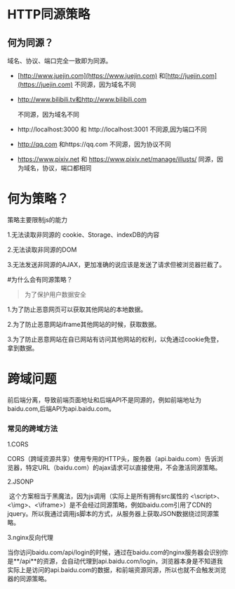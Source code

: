 # HTTP同源策略

## 何为同源？

域名、协议、端口完全一致即为同源。

+ [http://www.juejin.com](https://www.juejin.com) 和[http://juejin.com](https://juejin.com)
   不同源，因为域名不同

+ http://www.bilibili.tv和http://www.bilibili.com

  不同源，因为域名不同

+ http://localhost:3000 和  http://localhost:3001
   不同源,因为端口不同

+ http://qq.com 和https://qq.com
   不同源，因为协议不同

+ https://www.pixiv.net 和 https://www.pixiv.net/manage/illusts/
   同源，因为域名，协议，端口都相同

# 何为策略？

策略主要限制js的能力

1.无法读取非同源的 cookie、Storage、indexDB的内容

2.无法读取非同源的DOM

3.无法发送非同源的AJAX，更加准确的说应该是发送了请求但被浏览器拦截了。

#为什么会有同源策略？

> 为了保护用户数据安全

1.为了防止恶意网页可以获取其他网站的本地数据。

2.为了防止恶意网站iframe其他网站的时候，获取数据。

3.为了防止恶意网站在自已网站有访问其他网站的权利，以免通过cookie免登，拿到数据。

# 跨域问题

前后端分离，导致前端页面地址和后端API不是同源的，例如前端地址为baidu.com,后端API为api.baidu.com。

### 常见的跨域方法

1.CORS

​	CORS（跨域资源共享）使用专用的HTTP头，服务器（api.baidu.com）告诉浏览器，特定URL（baidu.com）的ajax请求可以直接使用，不会激活同源策略。

2.JSONP

​	这个方案相当于黑魔法，因为js调用（实际上是所有拥有src属性的 <\script>、<\img>、<\iframe>）是不会经过同源策略，例如baidu.com引用了CDN的jquery。所以我通过调用js脚本的方式，从服务器上获取JSON数据绕过同源策略。

3.nginx反向代理

​	当你访问baidu.com/api/login的时候，通过在baidu.com的nginx服务器会识别你是**/api**的资源，会自动代理到api.baidu.com/login，浏览器本身是不知道我实际上是访问的api.baidu.com的数据，和前端资源同源，所以也就不会触发浏览器的同源策略。